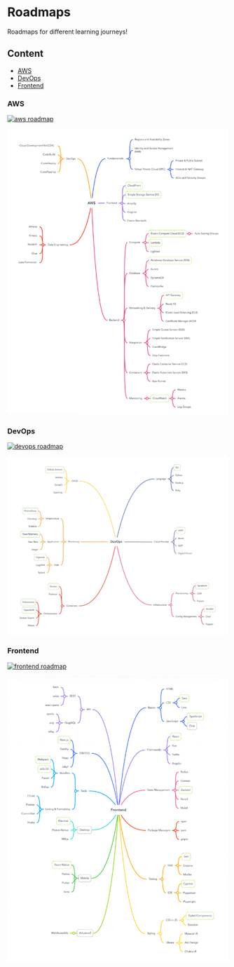 # Roadmaps

Roadmaps for different learning journeys!

## Content
- [AWS](#aws)
- [DevOps](#devops)
- [Frontend](#frontend)

### AWS

<a href="https://www.youtube.com/watch?v=yzCx4qvjwgw">
<img src="https://user-images.githubusercontent.com/29705703/170639496-81999ec3-6a6c-405e-b62f-f1c4a9bf0625.png" alt="aws roadmap" />
</a>

![aws](./aws/2022.png)

### DevOps

<a href="https://www.youtube.com/watch?v=np_seazJL3Q">
<img src="https://user-images.githubusercontent.com/29705703/170639506-55690ca5-4131-4446-9c9d-3370ae579696.png" alt="devops roadmap" />
</a>

![devops](./devops/2022.png)

### Frontend

<a href="https://www.youtube.com/watch?v=nsk5WgoZutU">
<img src="https://user-images.githubusercontent.com/29705703/170639508-9053a89e-a0fe-4a4e-b51d-36a93f49503e.png" alt="frontend roadmap" />
</a>

![frontend](./frontend/2022.png)
